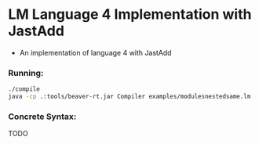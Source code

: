 # LM Language 4 Implementation with JastAdd
- An implementation of language 4 with JastAdd

### Running:
```bash
./compile
java -cp .:tools/beaver-rt.jar Compiler examples/modulesnestedsame.lm
```

### Concrete Syntax:
TODO